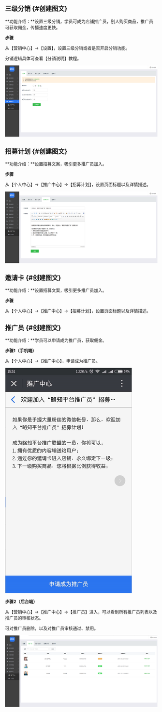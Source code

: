 ## 三级分销 {#创建图文}

**功能介绍：**设置三级分销，学员可成为店铺推广员，别人购买商品，推广员可获取佣金，传播速度更快。

**步骤**

从【营销中心】→【设置】，设置三级分销或者是否开启分销功能。

分销逻辑具体可查看【分销说明】教程。

![](/assets/分销.png)

## 招募计划 {#创建图文}

**功能介绍：**设置招募文案，吸引更多推广员加入。

**步骤**

从【个人中心】→【推广中心】→【招募计划】，设置页面标题以及详情描述。

![](/assets/招募计划.png)

## 邀请卡 {#创建图文}

**功能介绍：**设置招募文案，吸引更多推广员加入。

**步骤**

从【个人中心】→【推广中心】→【招募计划】，设置页面标题以及详情描述。

## 推广员 {#创建图文}

**功能介绍：**学员可以申请成为推广员，获取佣金。

**步骤1（手机端）**

从【个人中心】→【推广中心】，申请成为推广员。

![](/assets/申请成为推广员.png)

**步骤2（后台端）**

从【营销中心】→【推广中心】→【推广员】进入，可以看到所有推广员列表以及推广员的审核状态。

可对推广员删除，以及对推广员审核通过、禁用。

![](/assets/推广员.png)

